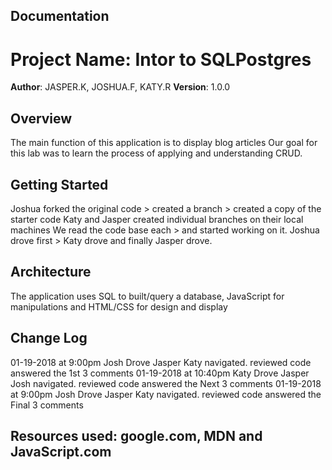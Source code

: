 ## Documentation


# Project Name: Intor to SQLPostgres

**Author**: JASPER.K, JOSHUA.F, KATY.R
**Version**: 1.0.0 

## Overview
The main function of this application is to display blog articles 
Our goal for this lab was to learn the process of applying and understanding CRUD.

## Getting Started

Joshua forked the original code > created a branch > created a copy of the starter code
Katy and Jasper created individual branches on their local machines
We read the code base each > and started working on it.
Joshua drove first > Katy drove and finally Jasper drove. 

## Architecture

The application uses SQL to built/query a database, JavaScript for manipulations and HTML/CSS for design and display 

## Change Log
01-19-2018 at 9:00pm Josh Drove Jasper Katy navigated.  reviewed code answered the 1st 3 comments
01-19-2018 at 10:40pm Katy Drove Jasper Josh navigated.  reviewed code answered the Next 3 comments
01-19-2018 at 9:00pm Josh Drove Jasper Katy navigated.  reviewed code answered the Final 3 comments

## Resources used: google.com, MDN and JavaScript.com
